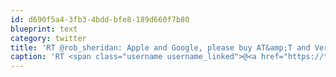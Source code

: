 ```yaml
---
id: d690f5a4-3fb3-4bdd-bfe8-189d660f7b80
blueprint: text
category: twitter
title: 'RT @rob_sheridan: Apple and Google, please buy AT&amp;T and Verizon. Take us out of the dark ages of scummy, backwards-ass phone carriers.'
caption: 'RT <span class="username username_linked">@<a href="https://twitter.com/rob_sheridan" title="Rob Sheridan (Parody)">rob_sheridan</a></span>: Apple and Google, please buy AT&amp;T and Verizon. Take us out of the dark ages of scummy, backwards-ass phone carriers.'
---
```


